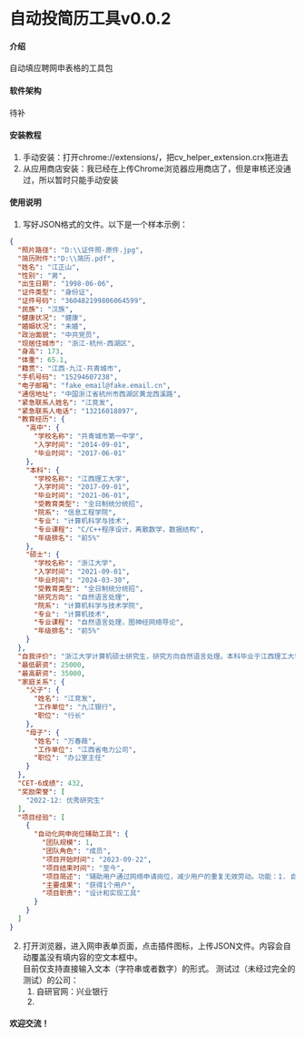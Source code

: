# 自动投简历工具v0.0.2

#### 介绍
自动填应聘网申表格的工具包

#### 软件架构
待补


#### 安装教程

1.  手动安装：打开chrome://extensions/，把cv_helper_extension.crx拖进去
2.  从应用商店安装：我已经在上传Chrome浏览器应用商店了，但是审核还没通过，所以暂时只能手动安装

#### 使用说明

1.  写好JSON格式的文件。以下是一个样本示例：
```json
{
  "照片路径": "D:\\证件照-原件.jpg",
  "简历附件":"D:\\简历.pdf",
  "姓名": "江正山",
  "性别": "男",
  "出生日期": "1998-06-06",
  "证件类型": "身份证",
  "证件号码": "360482199806064599",
  "民族": "汉族",
  "健康状况": "健康",
  "婚姻状况": "未婚",
  "政治面貌": "中共党员",
  "现居住城市": "浙江-杭州-西湖区",
  "身高": 173,
  "体重": 65.1,
  "籍贯": "江西-九江-共青城市",
  "手机号码": "15294607238",
  "电子邮箱": "fake_email@fake.email.cn",
  "通信地址": "中国浙江省杭州市西湖区黄龙西溪路",
  "紧急联系人姓名": "江竞发",
  "紧急联系人电话": "13216018897",
  "教育经历": {
    "高中": {
      "学校名称": "共青城市第一中学",
      "入学时间": "2014-09-01",
      "毕业时间": "2017-06-01"
    },
    "本科": {
      "学校名称": "江西理工大学",
      "入学时间": "2017-09-01",
      "毕业时间": "2021-06-01",
      "受教育类型": "全日制统分统招",
      "院系": "信息工程学院",
      "专业": "计算机科学与技术",
      "专业课程": "C/C++程序设计，离散数学，数据结构",
      "年级排名": "前5%"
    },
    "硕士": {
      "学校名称": "浙江大学",
      "入学时间": "2021-09-01",
      "毕业时间": "2024-03-30",
      "受教育类型": "全日制统分统招",
      "研究方向": "自然语言处理",
      "院系": "计算机科学与技术学院",
      "专业": "计算机技术",
      "专业课程": "自然语言处理，图神经网络导论",
      "年级排名": "前5%"
    }
  },
  "自我评价": "浙江大学计算机硕士研究生，研究方向自然语言处理。本科毕业于江西理工大学计算机科学与技术专业，年级排名前5%。擅长C/C++和Python编程，具备扎实的数据结构和算法基础。\n曾独立开发自动化网申岗位辅助工具，具有实际项目经验。寻求与自然语言处理或软件开发相关的职位。期望薪资范围25,000-35,000元。",
  "最低薪资": 25000,
  "最高薪资": 35000,
  "家庭关系": {
    "父子": {
      "姓名": "江竞发",
      "工作单位": "九江银行",
      "职位": "行长"
    },
    "母子": {
      "姓名": "万春薇",
      "工作单位": "江西省电力公司",
      "职位": "办公室主任"
    }
  },
  "CET-6成绩": 432,
  "奖励荣誉": [
    "2022-12: 优秀研究生"
  ],
  "项目经验": [
    {
      "自动化网申岗位辅助工具": {
        "团队规模": 1,
        "团队角色": "成员",
        "项目开始时间": "2023-09-22",
        "项目结束时间": "至今",
        "项目简述": "辅助用户通过网络申请岗位，减少用户的重复无效劳动。功能：1. 自动检索所有岗位，找到最符合用户需求的岗位。2. 自动填写申请界面的表单。",
        "主要成果": "获得1个用户",
        "项目职责": "设计和实现工具"
      }
    }
  ]
}
```
2.  打开浏览器，进入网申表单页面，点击插件图标，上传JSON文件。内容会自动覆盖没有填内容的空文本框中。  
目前仅支持直接输入文本（字符串或者数字）的形式。
测试过（未经过完全的测试）的公司：
    1. 自研官网：兴业银行
    2. 

#### 欢迎交流！
